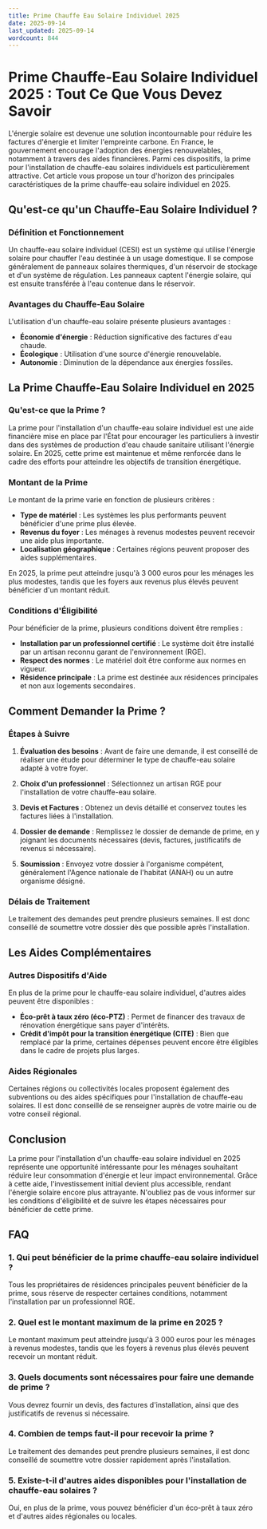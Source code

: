 ```yaml
---
title: Prime Chauffe Eau Solaire Individuel 2025
date: 2025-09-14
last_updated: 2025-09-14
wordcount: 844
---
```


# Prime Chauffe-Eau Solaire Individuel 2025 : Tout Ce Que Vous Devez Savoir

L'énergie solaire est devenue une solution incontournable pour réduire les factures d'énergie et limiter l'empreinte carbone. En France, le gouvernement encourage l'adoption des énergies renouvelables, notamment à travers des aides financières. Parmi ces dispositifs, la prime pour l'installation de chauffe-eau solaires individuels est particulièrement attractive. Cet article vous propose un tour d'horizon des principales caractéristiques de la prime chauffe-eau solaire individuel en 2025.

## Qu'est-ce qu'un Chauffe-Eau Solaire Individuel ?

### Définition et Fonctionnement

Un chauffe-eau solaire individuel (CESI) est un système qui utilise l'énergie solaire pour chauffer l'eau destinée à un usage domestique. Il se compose généralement de panneaux solaires thermiques, d'un réservoir de stockage et d'un système de régulation. Les panneaux captent l'énergie solaire, qui est ensuite transférée à l'eau contenue dans le réservoir.

### Avantages du Chauffe-Eau Solaire

L'utilisation d'un chauffe-eau solaire présente plusieurs avantages :

- **Économie d'énergie** : Réduction significative des factures d'eau chaude.
- **Écologique** : Utilisation d'une source d'énergie renouvelable.
- **Autonomie** : Diminution de la dépendance aux énergies fossiles.

## La Prime Chauffe-Eau Solaire Individuel en 2025

### Qu'est-ce que la Prime ?

La prime pour l'installation d'un chauffe-eau solaire individuel est une aide financière mise en place par l'État pour encourager les particuliers à investir dans des systèmes de production d'eau chaude sanitaire utilisant l'énergie solaire. En 2025, cette prime est maintenue et même renforcée dans le cadre des efforts pour atteindre les objectifs de transition énergétique.

### Montant de la Prime

Le montant de la prime varie en fonction de plusieurs critères :

- **Type de matériel** : Les systèmes les plus performants peuvent bénéficier d'une prime plus élevée.
- **Revenus du foyer** : Les ménages à revenus modestes peuvent recevoir une aide plus importante.
- **Localisation géographique** : Certaines régions peuvent proposer des aides supplémentaires.

En 2025, la prime peut atteindre jusqu'à 3 000 euros pour les ménages les plus modestes, tandis que les foyers aux revenus plus élevés peuvent bénéficier d'un montant réduit.

### Conditions d'Éligibilité

Pour bénéficier de la prime, plusieurs conditions doivent être remplies :

- **Installation par un professionnel certifié** : Le système doit être installé par un artisan reconnu garant de l'environnement (RGE).
- **Respect des normes** : Le matériel doit être conforme aux normes en vigueur.
- **Résidence principale** : La prime est destinée aux résidences principales et non aux logements secondaires.

## Comment Demander la Prime ?

### Étapes à Suivre

1. **Évaluation des besoins** : Avant de faire une demande, il est conseillé de réaliser une étude pour déterminer le type de chauffe-eau solaire adapté à votre foyer.
   
2. **Choix d'un professionnel** : Sélectionnez un artisan RGE pour l'installation de votre chauffe-eau solaire.

3. **Devis et Factures** : Obtenez un devis détaillé et conservez toutes les factures liées à l'installation.

4. **Dossier de demande** : Remplissez le dossier de demande de prime, en y joignant les documents nécessaires (devis, factures, justificatifs de revenus si nécessaire).

5. **Soumission** : Envoyez votre dossier à l'organisme compétent, généralement l'Agence nationale de l'habitat (ANAH) ou un autre organisme désigné.

### Délais de Traitement

Le traitement des demandes peut prendre plusieurs semaines. Il est donc conseillé de soumettre votre dossier dès que possible après l'installation.

## Les Aides Complémentaires

### Autres Dispositifs d'Aide

En plus de la prime pour le chauffe-eau solaire individuel, d'autres aides peuvent être disponibles :

- **Éco-prêt à taux zéro (éco-PTZ)** : Permet de financer des travaux de rénovation énergétique sans payer d'intérêts.
- **Crédit d'impôt pour la transition énergétique (CITE)** : Bien que remplacé par la prime, certaines dépenses peuvent encore être éligibles dans le cadre de projets plus larges.

### Aides Régionales

Certaines régions ou collectivités locales proposent également des subventions ou des aides spécifiques pour l'installation de chauffe-eau solaires. Il est donc conseillé de se renseigner auprès de votre mairie ou de votre conseil régional.

## Conclusion

La prime pour l'installation d'un chauffe-eau solaire individuel en 2025 représente une opportunité intéressante pour les ménages souhaitant réduire leur consommation d'énergie et leur impact environnemental. Grâce à cette aide, l'investissement initial devient plus accessible, rendant l'énergie solaire encore plus attrayante. N'oubliez pas de vous informer sur les conditions d'éligibilité et de suivre les étapes nécessaires pour bénéficier de cette prime.

## FAQ

### 1. Qui peut bénéficier de la prime chauffe-eau solaire individuel ?

Tous les propriétaires de résidences principales peuvent bénéficier de la prime, sous réserve de respecter certaines conditions, notamment l'installation par un professionnel RGE.

### 2. Quel est le montant maximum de la prime en 2025 ?

Le montant maximum peut atteindre jusqu'à 3 000 euros pour les ménages à revenus modestes, tandis que les foyers à revenus plus élevés peuvent recevoir un montant réduit.

### 3. Quels documents sont nécessaires pour faire une demande de prime ?

Vous devrez fournir un devis, des factures d'installation, ainsi que des justificatifs de revenus si nécessaire.

### 4. Combien de temps faut-il pour recevoir la prime ?

Le traitement des demandes peut prendre plusieurs semaines, il est donc conseillé de soumettre votre dossier rapidement après l'installation.

### 5. Existe-t-il d'autres aides disponibles pour l'installation de chauffe-eau solaires ?

Oui, en plus de la prime, vous pouvez bénéficier d'un éco-prêt à taux zéro et d'autres aides régionales ou locales.